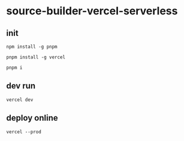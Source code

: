 # source-builder-vercel-serverless

## init
```
npm install -g pnpm

pnpm install -g vercel

pnpm i
```

## dev run
```
vercel dev
```

## deploy online
```
vercel --prod
```